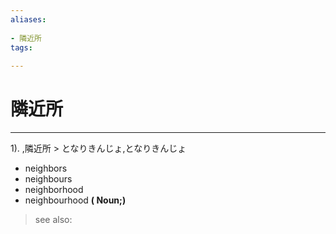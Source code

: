 ```yaml
---
aliases:
    
- 隣近所
tags:
    
---
```


# 隣近所
---
1).
,隣近所 > となりきんじょ,となりきんじょ

- neighbors
- neighbours
- neighborhood
- neighbourhood
**( Noun;)**
> see also: 
            